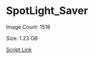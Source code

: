 # SpotLight_Saver

Image Count: 1518

Size: 1.23 GB

[Script Link](https://github.com/liuyal/Archive/blob/master/Python/Utilities/Miscellaneous/spotlight_saver.py)